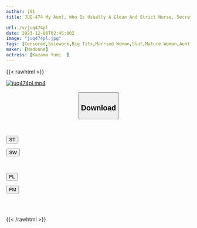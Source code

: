 ```yaml
---
author: j91
title: JUQ-474 My Aunt, Who Is Usually A Clean And Strict Nurse, Secretly Masturbates To Relieve Stress Every Time After Her Night Shift. Yumi Kazama

url: /v/juq474pl
date: 2023-12-08T02:45:00Z
image: "juq474pl.jpg"
tags: [Censored,Solowork,Big Tits,Married Woman,Slut,Mature Woman,Aunt	 ]
maker: [Madonna]
actress: [Kazama Yumi  ]
---
```



{{< rawhtml >}}

<div class="video" data-videoid="ZyMvY6lJ8oCqWby">
    <a href="javascript:;">
        <img src="/v/juq474pl/juq474pl.jpg" width="WIDTH" height="HEIGHT" alt="juq474pl.mp4" loading="lazy">
    </a>
</div>

<script type="text/javascript" src="https://j91.asia/asset/on-demand-st.js"></script>

<br>
  <link rel="stylesheet" href="https://j91.asia/asset/bs5.css">
  
  <center>
  <button class="btn btn-primary" type="button" data-bs-toggle="collapse" data-bs-target=".multi-collapse" aria-expanded="false" aria-controls="multiCollapseExample1 multiCollapseExample2"><h2>Download</h2></button></center>
</p>
<div class="row">
  <div class="col">
    <div class="collapse multi-collapse" id="multiCollapseExample1">
      <div class="card card-body">
	      	      <br>
<div class="buttons">  
<p><a href="https://streamtape.to/v/ZyMvY6lJ8oCqWby" target="_blank"><button class="btn-hover color-3"><i class="fa fa-download"></i> ST</button></a></p>
<p><a href="https://flaswish.com/9qke0dppc5ld" target="_blank"><button class="btn-hover color-2"><i class="fa fa-download"></i> SW</button></a></p></div>
    </div>
  </div>
</div>
  <div class="col">
    <div class="collapse multi-collapse" id="multiCollapseExample2">
      <div class="card card-body">
	      <br>
<div class="buttons">
<p><a href="javascript:;" target="_blank"><button class="btn-hover color-9"><i class="fa fa-download"></i> FL</button></a></p>
<p><a href="javascript:;" target="_blank"><button class="btn-hover color-8"><i class="fa fa-download"></i> FM</button></a></p></div>
<br><br>
      </div>
    </div>
  </div>
</div>

{{< /rawhtml >}}